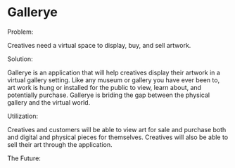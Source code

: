 # Gallerye

Problem:

Creatives need a virtual space to display, buy, and sell artwork.

Solution:

Gallerye is an application that will help creatives display their artwork in a virtual gallery setting. Like any museum or gallery you have ever been to, art work is hung or installed for the public to view, learn about, and potentially purchase. Gallerye is briding the gap between the physical gallery and the virtual world.

Utilization:

Creatives and customers will be able to view art for sale and purchase both and digital and physical pieces for themselves. Creatives will also be able to sell their art through the application. 

The Future:
